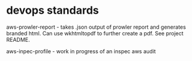 # devops standards
aws-prowler-report - takes .json output of prowler report and generates branded html.  Can use wkhtmltopdf to further create a pdf.  See project README.

aws-inpec-profile - work in progress of an inspec aws audit
